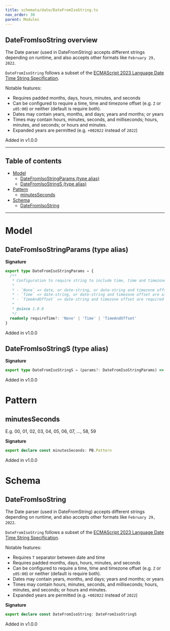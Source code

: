 ```yaml
---
title: schemata/date/DateFromIsoString.ts
nav_order: 30
parent: Modules
---
```


## DateFromIsoString overview

The Date parser (used in DateFromString) accepts different strings depending on
runtime, and also accepts other formats like `February 29, 2022`.

`DateFromIsoString` follows a subset of the [ECMAScript 2023 Language Date Time String
Specification](https://tc39.es/ecma262/#sec-date-time-string-format).

Notable features:

- Requires padded months, days, hours, minutes, and seconds
- Can be configured to require a time, time and timezone offset (e.g. `Z` or `±05:00`) or
  neither (default is require both).
- Dates may contain years, months, and days; years and months; or years
- Times may contain hours, minutes, seconds, and milliseconds; hours, minutes, and
  seconds; or hours and minutes.
- Expanded years are permitted (e.g. `+002022` instead of `2022`)

Added in v1.0.0

---

<h2 class="text-delta">Table of contents</h2>

- [Model](#model)
  - [DateFromIsoStringParams (type alias)](#datefromisostringparams-type-alias)
  - [DateFromIsoStringS (type alias)](#datefromisostrings-type-alias)
- [Pattern](#pattern)
  - [minutesSeconds](#minutesseconds)
- [Schema](#schema)
  - [DateFromIsoString](#datefromisostring)

---

# Model

## DateFromIsoStringParams (type alias)

**Signature**

```ts
export type DateFromIsoStringParams = {
  /**
   * Configuration to require string to include time, time and timezone offset, or neither.
   *
   * - `None` => date, or date-string, or date-string and timezone offset are allowed
   * - `Time` => date-string, or date-string and timezone offset are allowed
   * - `TimeAndOffset` => date-string and timezone offset are required
   *
   * @since 1.0.0
   */
  readonly requireTime?: 'None' | 'Time' | 'TimeAndOffset'
}
```

Added in v1.0.0

## DateFromIsoStringS (type alias)

**Signature**

```ts
export type DateFromIsoStringS = (params?: DateFromIsoStringParams) => SchemaExt<string, Date>
```

Added in v1.0.0

# Pattern

## minutesSeconds

E.g. 00, 01, 02, 03, 04, 05, 06, 07, ..., 58, 59

**Signature**

```ts
export declare const minutesSeconds: PB.Pattern
```

Added in v1.0.0

# Schema

## DateFromIsoString

The Date parser (used in DateFromString) accepts different strings depending on
runtime, and also accepts other formats like `February 29, 2022`.

`DateFromIsoString` follows a subset of the [ECMAScript 2023 Language Date Time String
Specification](https://tc39.es/ecma262/#sec-date-time-string-format).

Notable features:

- Requires `T` separator between date and time
- Requires padded months, days, hours, minutes, and seconds
- Can be configured to require a time, time and timezone offset (e.g. `Z` or `±05:00`) or
  neither (default is require both).
- Dates may contain years, months, and days; years and months; or years
- Times may contain hours, minutes, seconds, and milliseconds; hours, minutes, and
  seconds; or hours and minutes.
- Expanded years are permitted (e.g. `+002022` instead of `2022`)

**Signature**

```ts
export declare const DateFromIsoString: DateFromIsoStringS
```

Added in v1.0.0
